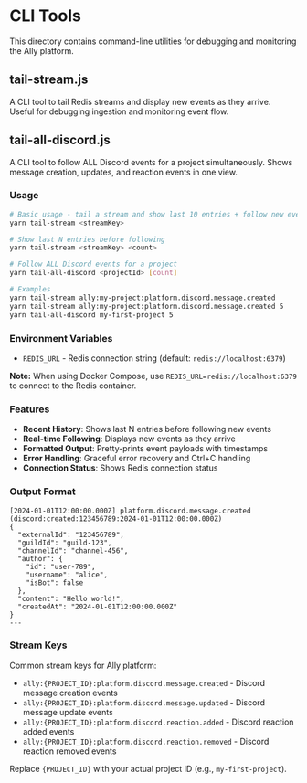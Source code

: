 # CLI Tools

This directory contains command-line utilities for debugging and monitoring the Ally platform.

## tail-stream.js

A CLI tool to tail Redis streams and display new events as they arrive. Useful for debugging ingestion and monitoring event flow.

## tail-all-discord.js

A CLI tool to follow ALL Discord events for a project simultaneously. Shows message creation, updates, and reaction events in one view.

### Usage

```bash
# Basic usage - tail a stream and show last 10 entries + follow new events
yarn tail-stream <streamKey>

# Show last N entries before following
yarn tail-stream <streamKey> <count>

# Follow ALL Discord events for a project
yarn tail-all-discord <projectId> [count]

# Examples
yarn tail-stream ally:my-project:platform.discord.message.created
yarn tail-stream ally:my-project:platform.discord.message.created 5
yarn tail-all-discord my-first-project 5
```

### Environment Variables

- `REDIS_URL` - Redis connection string (default: `redis://localhost:6379`)

**Note:** When using Docker Compose, use `REDIS_URL=redis://localhost:6379` to connect to the Redis container.

### Features

- **Recent History**: Shows last N entries before following new events
- **Real-time Following**: Displays new events as they arrive
- **Formatted Output**: Pretty-prints event payloads with timestamps
- **Error Handling**: Graceful error recovery and Ctrl+C handling
- **Connection Status**: Shows Redis connection status

### Output Format

```
[2024-01-01T12:00:00.000Z] platform.discord.message.created (discord:created:123456789:2024-01-01T12:00:00.000Z)
{
  "externalId": "123456789",
  "guildId": "guild-123",
  "channelId": "channel-456",
  "author": {
    "id": "user-789",
    "username": "alice",
    "isBot": false
  },
  "content": "Hello world!",
  "createdAt": "2024-01-01T12:00:00.000Z"
}
---
```

### Stream Keys

Common stream keys for Ally platform:

- `ally:{PROJECT_ID}:platform.discord.message.created` - Discord message creation events
- `ally:{PROJECT_ID}:platform.discord.message.updated` - Discord message update events
- `ally:{PROJECT_ID}:platform.discord.reaction.added` - Discord reaction added events
- `ally:{PROJECT_ID}:platform.discord.reaction.removed` - Discord reaction removed events

Replace `{PROJECT_ID}` with your actual project ID (e.g., `my-first-project`).
